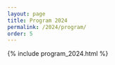 ```yaml
---
layout: page
title: Program 2024
permalink: /2024/program/
order: 5
---
```


{% include program_2024.html %}
